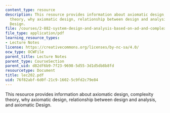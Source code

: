 ```yaml
---
content_type: resource
description: This resource provides information about axiomatic design, complexity
  theory, why axiomatic design, relationship between design and analysis, and axiomatic
  Design.
file: /courses/2-882-system-design-and-analysis-based-on-ad-and-complexity-theories-spring-2005/76f82abf6d0f21c916025c9fd2c79e84_lec202.pdf
file_type: application/pdf
learning_resource_types:
- Lecture Notes
license: https://creativecommons.org/licenses/by-nc-sa/4.0/
ocw_type: OCWFile
parent_title: Lecture Notes
parent_type: CourseSection
parent_uid: d82df6b9-7f23-9698-5d55-3d1d5db8b8fd
resourcetype: Document
title: lec202.pdf
uid: 76f82abf-6d0f-21c9-1602-5c9fd2c79e84
---
```

This resource provides information about axiomatic design, complexity theory, why axiomatic design, relationship between design and analysis, and axiomatic Design.